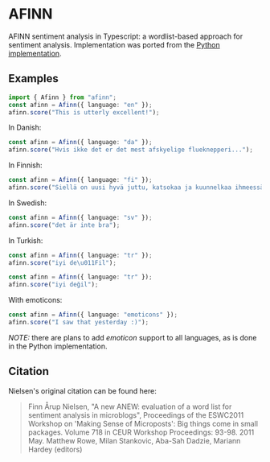 # AFINN

AFINN sentiment analysis in Typescript: a wordlist-based approach for sentiment
analysis. Implementation was ported from the [Python implementation](https://github.com/fnielsen/afinn).

## Examples

```ts
import { Afinn } from "afinn";
const afinn = Afinn({ language: "en" });
afinn.score("This is utterly excellent!");
```

In Danish:

```ts
const afinn = Afinn({ language: "da" });
afinn.score("Hvis ikke det er det mest afskyelige flueknepperi...");
```

In Finnish:

```ts
const afinn = Afinn({ language: "fi" });
afinn.score("Siellä on uusi hyvä juttu, katsokaa ja kuunnelkaa ihmeessä.");
```

In Swedish:

```ts
const afinn = Afinn({ language: "sv" });
afinn.score("det är inte bra");
```

In Turkish:

```ts
const afinn = Afinn({ language: "tr" });
afinn.score("iyi de\u011Fil");
```

```ts
const afinn = Afinn({ language: "tr" });
afinn.score("iyi değil");
```

With emoticons:

```ts
const afinn = Afinn({ language: "emoticons" });
afinn.score("I saw that yesterday :)");
```

_NOTE:_ there are plans to add _emoticon_ support to all languages, as is done in the Python implementation.

## Citation

Nielsen's original citation can be found here:

> Finn Årup Nielsen, "A new ANEW: evaluation of a word list for sentiment analysis in microblogs", Proceedings of the ESWC2011 Workshop on 'Making Sense of Microposts': Big things come in small packages. Volume 718 in CEUR Workshop Proceedings: 93-98. 2011 May. Matthew Rowe, Milan Stankovic, Aba-Sah Dadzie, Mariann Hardey (editors)
